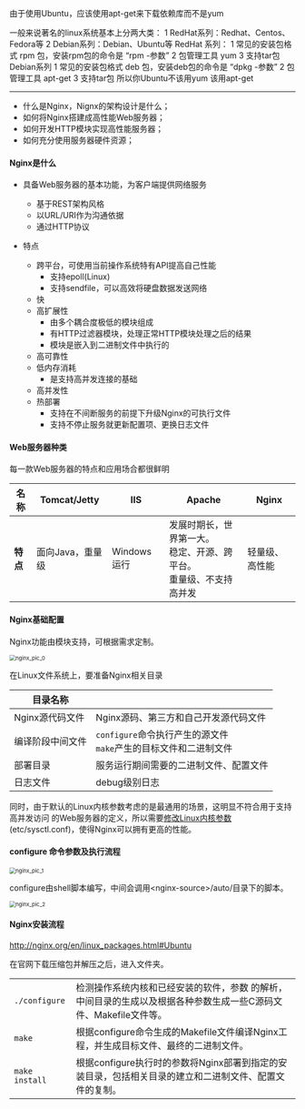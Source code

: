 

由于使用Ubuntu，应该使用apt-get来下载依赖库而不是yum

一般来说著名的linux系统基本上分两大类：
1 RedHat系列：Redhat、Centos、Fedora等
2 Debian系列：Debian、Ubuntu等
RedHat 系列：
1 常见的安装包格式 rpm 包，安装rpm包的命令是 “rpm -参数”
2 包管理工具 yum
3 支持tar包
Debian系列
1 常见的安装包格式 deb 包，安装deb包的命令是 “dpkg -参数”
2 包管理工具 apt-get
3 支持tar包
所以你Ubuntu不该用yum 该用apt-get

---





- 什么是Nginx，Nignx的架构设计是什么；
- 如何将Nginx搭建成高性能Web服务器；
- 如何开发HTTP模块实现高性能服务器；
- 如何充分使用服务器硬件资源；



#### Nginx是什么

- 具备Web服务器的基本功能，为客户端提供网络服务
	- 基于REST架构风格
	- 以URL/URI作为沟通依据
	- 通过HTTP协议

- 特点
	- 跨平台，可使用当前操作系统特有API提高自己性能
		- 支持epoll(Linux)
		- 支持sendfile，可以高效将硬盘数据发送网络
	- 快
	- 高扩展性
		- 由多个耦合度极低的模块组成
		- 有HTTP过滤器模块，处理正常HTTP模块处理之后的结果
		- 模块是嵌入到二进制文件中执行的
	- 高可靠性
	- 低内存消耗
		- 是支持高并发连接的基础
	- 高并发性
	- 热部署
		- 支持在不间断服务的前提下升级Nginx的可执行文件
		- 支持不停止服务就更新配置项、更换日志文件



#### Web服务器种类

每一款Web服务器的特点和应用场合都很鲜明

| 名称     | Tomcat/Jetty     | IIS         | Apache                                                       | Nginx          |
| -------- | ---------------- | ----------- | ------------------------------------------------------------ | -------------- |
| **特点** | 面向Java，重量级 | Windows运行 | 发展时期长，世界第一大。<br />稳定、开源、跨平台。<br />重量级、不支持高并发 | 轻量级、高性能 |



#### Nginx基础配置

Nginx功能由模块支持，可根据需求定制。

<img src="C:\Users\60392\Desktop\nginx_pic_0.png" alt="nginx_pic_0" style="zoom:67%;" />

在Linux文件系统上，要准备Nginx相关目录

| 目录名称         |                                                              |
| ---------------- | ------------------------------------------------------------ |
| Nginx源代码文件  | Nginx源码、第三方和自己开发源代码文件                        |
| 编译阶段中间文件 | `configure`命令执行产生的源文件<br />`make`产生的目标文件和二进制文件 |
| 部署目录         | 服务运行期间需要的二进制文件、配置文件                       |
| 日志文件         | debug级别日志                                                |

同时，由于默认的Linux内核参数考虑的是最通用的场景，这明显不符合用于支持高并发访问 的Web服务器的定义，所以需要<u>修改Linux内核参数</u>(etc/sysctl.conf)，使得Nginx可以拥有更高的性能。



#### configure 命令参数及执行流程

<img src="C:\Users\60392\Desktop\nginx_pic_1.png" alt="nginx_pic_1" style="zoom:67%;" />

configure由shell脚本编写，中间会调用\<nginx-source>/auto/目录下的脚本。

<img src="C:\Users\60392\Desktop\nginx_pic_2.png" alt="nginx_pic_2" style="zoom: 67%;" />

#### Nginx安装流程

http://nginx.org/en/linux_packages.html#Ubuntu

在官网下载压缩包并解压之后，进入文件夹。

|                |                                                              |
| -------------- | ------------------------------------------------------------ |
| `./configure`  | 检测操作系统内核和已经安装的软件，参数 的解析，中间目录的生成以及根据各种参数生成一些C源码文件、Makefile文件等。 |
| `make`         | 根据configure命令生成的Makefile文件编译Nginx工程，并生成目标文件、最终的二进制文件。 |
| `make install` | 根据configure执行时的参数将Nginx部署到指定的安装目录，包括相关目录的建立和二进制文件、配置文件的复制。 |

